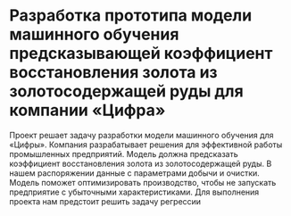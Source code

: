 # Разработка прототипа модели машинного обучения предсказывающей коэффициент восстановления золота из золотосодержащей руды для компании «Цифра»

Проект решает задачу разработки модели машинного обучения для «Цифры».
Компания разрабатывает решения для эффективной работы промышленных предприятий.
Модель должна предсказать коэффициент восстановления золота из золотосодержащей руды.
В нашем распоряжении данные с параметрами добычи и очистки.
Модель поможет оптимизировать производство, чтобы не запускать предприятие
с убыточными характеристиками. Для выполнения проекта нам предстоит решить задачу регрессии

